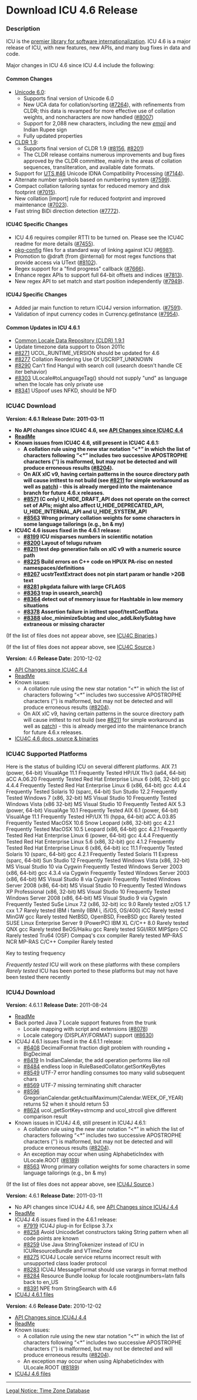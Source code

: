 # Download ICU 4.6 Release

### Description

ICU is the [premier library for software
internationalization](http://site.icu-project.org/#TOC-What-is-ICU-). ICU 4.6 is
a major release of ICU, with new features, new APIs, and many bug fixes in data
and code.

Major changes in ICU 4.6 since ICU 4.4 include the following:

#### Common Changes

*   [Unicode 6.0](http://www.unicode.org/versions/Unicode6.0.0/):
    *   Supports final version of Unicode 6.0
    *   New UCA data for collation/sorting
        ([#7264](http://bugs.icu-project.org/trac/review/7264)), with
        refinements from CLDR; this data is revamped for more effective use of
        collation weights, and noncharacters are now handled
        ([#8007](http://bugs.icu-project.org/trac/ticket/8007))
    *   Support for 2,088 new characters, including the new
        *[emoji](http://www.unicode.org/faq/emoji_dingbats.html)* and Indian
        Rupee sign
    *   Fully updated properties
*   [CLDR 1.9](https://sites.google.com/site/cldr/index/downloads/cldr-1-9):
    *   Supports final version of CLDR 1.9
        ([#8156](http://bugs.icu-project.org/trac/ticket/8156),
        [#8201](http://bugs.icu-project.org/trac/ticket/8201))
    *   The CLDR release contains numerous improvements and bug fixes approved
        by the CLDR committee, mainly in the areas of collation sequences,
        transliteration, and available date formats.
*   Support for [UTS #46](http://www.unicode.org/reports/tr46/) Unicode IDNA
    Compatibility Processing
    ([#7144](http://bugs.icu-project.org/trac/ticket/7144)).
*   Alternate number symbols based on numbering system
    ([#7599](http://bugs.icu-project.org/trac/ticket/7599)).
*   Compact collation tailoring syntax for reduced memory and disk footprint
    ([#7015](http://bugs.icu-project.org/trac/ticket/7015)).
*   New collation \[import\] rule for reduced footprint and improved maintenance
    ([#7023](http://bugs.icu-project.org/trac/ticket/7023)).
*   Fast string BiDi direction detection
    ([#7772](http://bugs.icu-project.org/trac/ticket/7772)).

#### ICU4C Specific Changes

*   ICU 4.6 requires compiler RTTI to be turned on. Please see the ICU4C readme
    for more details ([#7455](http://bugs.icu-project.org/trac/ticket/7455)).
*   [pkg-config](http://pkg-config.freedesktop.org/wiki/) files for a standard
    way of linking against ICU
    (#[6981](http://bugs.icu-project.org/trac/ticket/6981)).
*   Promotion to @draft (from @internal) for most regex functions that provide
    access via UText ([#8102](http://bugs.icu-project.org/trac/ticket/8102)).
*   Regex support for a "find progress" callback
    ([#7666](http://bugs.icu-project.org/trac/ticket/7666)).
*   Enhance regex APIs to support full 64-bit offsets and indices
    ([#7813](http://bugs.icu-project.org/trac/ticket/7813)).
*   New regex API to set match and start position independently
    ([#7949](http://bugs.icu-project.org/trac/ticket/7949)).

#### ICU4J Specific Changes

*   Added jar main function to return ICU4J version information.
    ([#7591](http://bugs.icu-project.org/trac/ticket/7591)).
*   Validation of input currency codes in Currency.getInstance
    ([#7954](http://bugs.icu-project.org/trac/ticket/7954)).

#### Common Updates in ICU 4.6.1

*   [Common Locale Data Repository (CLDR)
    1.9.1](http://cldr.unicode.org/index/downloads/cldr-1-9-1)
*   Update timezone data support to Olson 2011c
*   [#8271](http://bugs.icu-project.org/trac/ticket/8271) UCOL_RUNTIME_VERSION
    should be updated for 4.6
*   [#8277](http://bugs.icu-project.org/trac/ticket/8277) Collation Reordering
    Use Of USCRIPT_UNKNOWN
*   [#8290](http://bugs.icu-project.org/trac/ticket/8290) Can't find Hangul with
    search coll (usearch doesn't handle CE iter behavior)
*   [#8303](http://bugs.icu-project.org/trac/ticket/8303)
    ULocale#toLanguageTag() should not supply "und" as language when the locale
    has only private use
*   [#8341](http://bugs.icu-project.org/trac/ticket/8341) USpoof uses NFKD,
    should be NFD

### ICU4C Download

****Version:** 4.6.1**
****Release Date:** 2011-03-11**

*   **No API changes since ICU4C 4.6, see [API Changes since ICU4C
    4.4](http://source.icu-project.org/repos/icu/icu/tags/release-4-6-rc2/APIChangeReport.html)**
*   **[ReadMe](http://source.icu-project.org/repos/icu/icu/tags/release-4-6-1/readme.html)**
*   **Known issues from ICU4C 4.6, still present in ICU4C 4.6.1:**
    *   **A collation rule using the new star notation “<\*” in which the list
        of characters following “<\*” includes two successive APOSTROPHE
        characters ('') is malformed, but may not be detected and will produce
        erroneous results
        ([#8204](http://bugs.icu-project.org/trac/ticket/8204)).**
    *   **On AIX xlC v9, having certain patterns in the source directory path
        will cause intltest to not build (see
        [#8211](http://bugs.icu-project.org/trac/ticket/8211) for simple
        workaround as well as
        [patch](http://bugs.icu-project.org/trac/review/8211)) - this is already
        merged into the maintenance branch for future 4.6.x releases.**
    *   **[#8571](http://bugs.icu-project.org/trac/ticket/8571) (C only)
        U_HIDE_DRAFT_API does not operate on the correct set of APIs; might also
        affect U_HIDE_DEPRECATED_API, U_HIDE_INTERNAL_API and
        U_HIDE_SYSTEM_API**
    *   **[#8563](http://bugs.icu-project.org/trac/ticket/8563) Wrong primary
        collation weights for some characters in some language tailorings (e.g.,
        bn & my)**
*   **ICU4C 4.6 issues fixed in the 4.6.1 release:**
    *   **[#8199](http://bugs.icu-project.org/trac/ticket/8199) ICU misparses
        numbers in scientific notation**
    *   **[#8200](http://bugs.icu-project.org/trac/ticket/8200) Layout of telugu
        rutvam**
    *   **[#8211](http://bugs.icu-project.org/trac/ticket/8211) test dep
        generation fails on xlC v9 with a numeric source path**
    *   **[#8225](http://bugs.icu-project.org/trac/ticket/8225) Build errors on
        C++ code on HPUX PA-risc on nested namespaces/definitions**
    *   **[#8267](http://bugs.icu-project.org/trac/ticket/8267) ucstrTextExtract
        does not pin start param or handle >2GB text**
    *   **[#8281](http://bugs.icu-project.org/trac/ticket/8281) pkgdata failure
        with large CFLAGS**
    *   **[#8363](http://bugs.icu-project.org/trac/ticket/8363) trap in
        usearch_search()**
    *   **[#8364](http://bugs.icu-project.org/trac/ticket/8364) detect out of
        memory issue for Hashtable in low memory situations**
    *   **[#8378](http://bugs.icu-project.org/trac/ticket/8378) Assertion
        failure in intltest spoof/testConfData**
    *   **[#8388](http://bugs.icu-project.org/trac/ticket/8388)
        uloc_minimizeSubtag and uloc_addLikelySubtag have extraneous or missing
        character**

(If the list of files does not appear above, see [ICU4C
Binaries](http://apps.icu-project.org/icu-jsp/downloadPage.jsp?ver=4.6&base=c).)

(If the list of files does not appear above, see [ICU4C
Source](http://apps.icu-project.org/icu-jsp/downloadPage.jsp?ver=4.6&base=cs).)

**Version:** 4.6
**Release Date:** 2010-12-02

*   [API Changes since ICU4C
    4.4](http://source.icu-project.org/repos/icu/icu/tags/release-4-6-rc2/APIChangeReport.html)
*   [ReadMe](http://source.icu-project.org/repos/icu/icu/tags/release-4-6/readme.html)
*   Known issues:
    *   A collation rule using the new star notation “<\*” in which the list of
        characters following “<\*” includes two successive APOSTROPHE characters
        ('') is malformed, but may not be detected and will produce erroneous
        results ([#8204](http://bugs.icu-project.org/trac/ticket/8204)).
    *   On AIX xlC v9, having certain patterns in the source directory path will
        cause intltest to not build (see
        [#8211](http://bugs.icu-project.org/trac/ticket/8211) for simple
        workaround as well as
        [patch](http://bugs.icu-project.org/trac/review/8211)) - this is already
        merged into the maintenance branch for future 4.6.x releases.
*   [ICU4C 4.6 docs, source &
    binaries](http://download.icu-project.org/files/icu4c/4.6/)

### ICU4C Supported Platforms

Here is the status of building ICU on several different platforms. AIX 7.1
(power, 64-bit) VisualAge 11.1
Frequently Tested HP/UX 11iv3 (ia64, 64-bit) aCC A.06.20 Frequently Tested Red
Hat Enterprise Linux 6 (x86, 32-bit) gcc 4.4.4 Frequently Tested Red Hat
Enterprise Linux 6 (x86, 64-bit) gcc 4.4.4 Frequently Tested Solaris 10 (sparc,
64-bit) Sun Studio 12.2 Frequently Tested Windows 7 (x86, 32-bit) MS Visual
Studio 10
Frequently Tested Windows Vista (x86 32-bit)
MS Visual Studio 10
Frequently Tested AIX 5.3 (power, 64-bit) VisualAge 10.1
Frequently Tested AIX 6.1 (power, 64-bit) VisualAge 11.1
Frequently Tested HP/UX 11i (hppa, 64-bit) aCC A.03.85 Frequently Tested MacOSX
10.6 Snow Leopard (x86, 32-bit) gcc 4.2.1 Frequently Tested MacOSX 10.5 Leopard
(x86, 64-bit) gcc 4.2.1 Frequently Tested Red Hat Enterprise Linux 6 (power,
64-bit) gcc 4.4.4
Frequently Tested Red Hat Enterprise Linux 5.6 (x86, 32-bit) gcc 4.1.2 Frequently Tested Red Hat Enterprise Linux 6 (x86, 64-bit) icc 11.1 Frequently Tested
Solaris 10 (sparc, 64-bit) gcc 4.2.1 Frequently Tested Solaris 11 Express
(sparc, 64-bit)
Sun Studio 12
Frequently Tested Windows Vista (x86, 32-bit) MS Visual Studio 10 via Cygwin
Frequently Tested Windows Server 2003 (x86, 64-bit) gcc 4.3.4 via Cygwin
Frequently Tested Windows Server 2003 (x86, 64-bit) MS Visual Studio 8 via
Cygwin Frequently Tested Windows Server 2008 (x86, 64-bit) MS Visual Studio 10
Frequently Tested Windows XP Professional (x86, 32-bit) MS Visual Studio 10
Frequently Tested Windows Server 2008 (x86, 64-bit) MS Visual Studio 9 via
Cygwin Frequently Tested SuSe Linux 7.2 (x86, 32-bit) icc 9.0 Rarely tested z/OS
1.7 cxx 1.7 Rarely tested IBM i family (IBM i, i5/OS, OS/400) iCC Rarely tested
MinGW gcc Rarely tested NetBSD, OpenBSD, FreeBSD gcc Rarely tested SUSE Linux
Enterprise Server 9 (PowerPC) IBM XL C/C++ 8.0 Rarely tested QNX gcc Rarely
tested BeOS/Haiku gcc Rarely tested SGI/IRIX MIPSpro CC Rarely tested Tru64
(OSF) Compaq's cxx compiler Rarely tested MP-RAS NCR MP-RAS C/C++ Compiler
Rarely tested

Key to testing frequency

*Frequently tested* ICU will work on these platforms with these compilers
*Rarely tested* ICU has been ported to these platforms but may not have been
tested there recently

### ICU4J Download

**Version:** 4.6.1.1
**Release Date:** 2011-08-24

*   [ReadMe](http://source.icu-project.org/repos/icu/icu4j/tags/release-4-6-1-1/readme.html)
*   Back ported Java 7 Locale support features from the trunk
    *   Locale mapping with script and extensions
        ([#8078](http://bugs.icu-project.org/trac/ticket/8078))
    *   Locale category (DISPLAY/FORMAT) support
        ([#8630](http://bugs.icu-project.org/trac/ticket/8630))
*   ICU4J 4.6.1 issues fixed in the 4.6.1.1 release:
    *   [#6408](http://bugs.icu-project.org/trac/ticket/6408) DecimalFormat
        fraction digit problem with rounding + BigDecimal
    *   [#8419](http://bugs.icu-project.org/trac/ticket/8419) In IndianCalendar,
        the add operation performs like roll
    *   [#8484](http://bugs.icu-project.org/trac/ticket/8484) endless loop in
        RuleBasedCollator.getSortKeyBytes
    *   [#8549](http://bugs.icu-project.org/trac/ticket/8549) UTF-7 error
        handling consumes too many valid subsequent chars
    *   [#8569](http://bugs.icu-project.org/trac/ticket/8569) UTF-7 missing
        terminating shift character
    *   [#8596](http://bugs.icu-project.org/trac/ticket/8596)
        GregorianCalendar.getActualMaximum(Calendar.WEEK_OF_YEAR) returns 52
        when it should return 53
    *   [#8624](http://bugs.icu-project.org/trac/ticket/8624)
        ucol_getSortKey+strncmp and ucol_strcoll give different comparison
        result
*   Known issues in ICU4J 4.6, still present in ICU4J 4.6.1:
    *   A collation rule using the new star notation “<\*” in which the list of
        characters following “<\*” includes two successive APOSTROPHE characters
        ('') is malformed, but may not be detected and will produce erroneous
        results ([#8204](http://bugs.icu-project.org/trac/ticket/8204)).
    *   An exception may occur when using AlphabeticIndex with ULocale.ROOT
        ([#8189](http://bugs.icu-project.org/trac/ticket/8189))
    *   [#8563](http://bugs.icu-project.org/trac/ticket/8563) Wrong primary
        collation weights for some characters in some language tailorings (e.g.,
        bn & my)

(If the list of files does not appear above, see [ICU4J
Source](http://apps.icu-project.org/icu-jsp/downloadPage.jsp?ver=4.6.1.1&base=j).)

**Version:** 4.6.1
**Release Date:** 2011-03-11

*   No API changes since ICU4J 4.6, see [API Changes since ICU4J
    4.4](http://source.icu-project.org/repos/icu/icu4j/tags/release-4-6/APIChangeReport.html)
*   [ReadMe](http://source.icu-project.org/repos/icu/icu4j/tags/release-4-6-1/readme.html)
*   ICU4J 4.6 issues fixed in the 4.6.1 release:
    *   [#7919](http://bugs.icu-project.org/trac/ticket/7919) ICU4J plug-in for
        Eclipse 3.7.x
    *   [#8258](http://bugs.icu-project.org/trac/ticket/8258) Avoid UnicodeSet
        constructors taking String pattern when all code points are known
    *   [#8259](http://bugs.icu-project.org/trac/ticket/8259) Use Java
        StringTokenizer instead of ICU in ICUResourceBundle and VTimeZone
    *   [#8275](http://bugs.icu-project.org/trac/ticket/8275) ICU4J Locale
        service returns incorrect result with unsupported class loader protocol
    *   [#8283](http://bugs.icu-project.org/trac/ticket/8283) ICU4J
        MessageFormat should use varargs in format method
    *   [#8284](http://bugs.icu-project.org/trac/ticket/8284) Resource Bundle
        lookup for locale root@numbers=latn falls back to en_US
    *   [#8391](http://bugs.icu-project.org/trac/ticket/8391) NPE from
        StringSearch with 4.6
*   [ICU4J 4.6.1 files](http://download.icu-project.org/files/icu4j/4.6.1/)

**Version:** 4.6
**Release Date:** 2010-12-02

*   [API Changes since ICU4J
    4.4](http://source.icu-project.org/repos/icu/icu4j/tags/release-4-6/APIChangeReport.html)
*   [ReadMe](http://source.icu-project.org/repos/icu/icu4j/tags/release-4-6/readme.html)
*   Known issues:
    *   A collation rule using the new star notation “<\*” in which the list of
        characters following “<\*” includes two successive APOSTROPHE characters
        ('') is malformed, but may not be detected and will produce erroneous
        results ([#8204](http://bugs.icu-project.org/trac/ticket/8204)).
    *   An exception may occur when using AlphabeticIndex with ULocale.ROOT
        ([#8189](http://bugs.icu-project.org/trac/ticket/8189))
*   [ICU4J 4.6 files](http://download.icu-project.org/files/icu4j/4.6/)

---

[Legal Notice: Time Zone Database](../tznotice.md)
